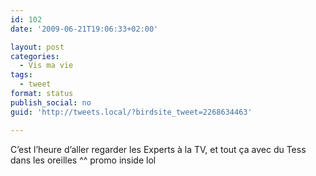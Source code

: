 ```yaml
---
id: 102
date: '2009-06-21T19:06:33+02:00'

layout: post
categories:
  - Vis ma vie
tags:
  - tweet
format: status
publish_social: no
guid: 'http://tweets.local/?birdsite_tweet=2268634463'

---
```


C’est l’heure d’aller regarder les Experts à la TV, et tout ça avec du Tess dans les oreilles ^^ promo inside lol